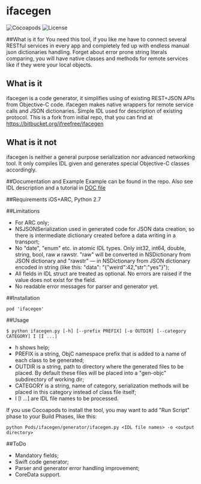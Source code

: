 # ifacegen

![Cocoapods](https://img.shields.io/cocoapods/v/ifacegen.svg?style=flat) ![License](https://img.shields.io/cocoapods/l/ifacegen.svg?style=flat)

##What is it for
You need this tool, if you like me have to connect several RESTful services in every app and completely fed up with endless manual json dictionaries handling. Forget about error prone string literals comparing, you will have native classes and methods for remote services like if they were your local objects.

## What is it
ifacegen is a code generator, it simplifies using of existing REST+JSON APIs from Objective-C code. ifacegen makes native wrappers for remote service calls and JSON dictionaries. Simple IDL used for description of existing protocol. This is a fork from initial repo, that you can find at https://bitbucket.org/ifreefree/ifacegen

## What is it not
ifacegen is neither a general purpose serialization nor advanced networking tool. It only compiles IDL given and generates special Objective-C classes accordingly.

##Documentation and Example
Example can be found in the repo. Also see IDL description and a tutorial in [DOC file](DOC.md)

##Requirements
iOS+ARC, Python 2.7

##Limitations
- For ARC only;
- NSJSONSerialization used in generated code for JSON data creation, so there is intermediate dictionary created before a data writing in a transport;
- No "date", "enum" etc. in atomic IDL types. Only int32, int64, double, string, bool, raw и rawstr. "raw" will be converted in NSDictionary from JSON dictionary and "rawstr" — in NSDictionary from JSON dictionary encoded in string (like this: "data": "{\"weird\":42,\"str\":\"yes\"}");
- All fields in IDL struct are treated as optional. No errors are raised if the value does not exist for the field. 
- No readable error messages for parser and generator yet.

##Installation
```
pod 'ifacegen'
```

##Usage
```
$ python ifacegen.py [-h] [--prefix PREFIX] [-o OUTDIR] [--category CATEGORY] I [I ...]
```
- h shows help; 
- PREFIX is a string, ObjC namespace prefix that is added to a name of each class to be generated; 
- OUTDIR is a string, path to directory where the generated files to be placed. By default these files will be placed into a "gen-objc" subdirectory of working dir;
- CATEGORY is a string, name of category, serialization methods will be placed in this category instead of class file itself; 
- I [I ...] are IDL file names to be processed. 

If you use Cocoapods to install the tool, you may want to add "Run Script" phase to your Build Phases, like this:
```
python Pods/ifacegen/generator/ifacegen.py <IDL file names> -o <output directory>
```

##ToDo
- Mandatory fields;
- Swift code generator;
- Parser and generator error handling improvement;
- CoreData support.
